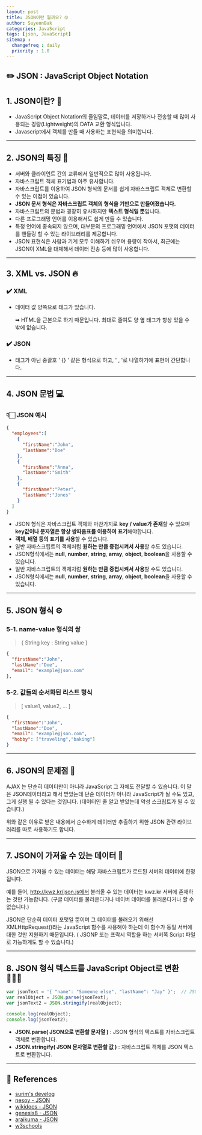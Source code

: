 ```yaml
---
layout: post
title: JSON이란 뭘까요? 🤓
author: SuyeonBak
categories: JavaScript
tags: [json, JavaScript]
sitemap :
  changefreq : daily
  priority : 1.0
---
```


## **✏️ JSON : JavaScript Object Notation**

## **1. JSON이란? 🤔**

* JavaScript Object Notation의 줄임말로, 데이터를 저장하거나 전송할 때 많이 사용되는 경량(Lightweight)의 DATA 교환 형식입니다.
* Javascript에서 객체를 만들 때 사용하는 표현식을 의미합니다.

- - -

## **2. JSON의 특징** 🌟

- 서버와 클라이언트 간의 교류에서 일반적으로 많이 사용됩니다.
- 자바스크립트 객체 표기법과 아주 유사합니다.
- 자바스크립트를 이용하여 JSON 형식의 문서를 쉽게 자바스크립트 객체로 변환할 수 있는 이점이 있습니다.
- **JSON 문서 형식은 자바스크립트 객체의 형식을 기반으로 만들어졌습니다.**
- 자바스크립트의 문법과 굉장히 유사하지만 **텍스트 형식일 뿐**입니다.
- 다른 프로그래밍 언어를 이용해서도 쉽게 만들 수 있습니다.
- 특정 언어에 종속되지 않으며, 대부분의 프로그래밍 언어에서 JSON 포맷의 데이터를 핸들링 할 수 있는 라이브러리를 제공합니다.
- JSON 표현식은 사람과 기계 모두 이해하기 쉬우며 용량이 작아서, 최근에는 JSON이 XML을 대체해서 데이터 전송 등에 많이 사용합니다.

- - -

## **3. XML vs. JSON** 🔥

### **✔️ XML**

- 데이터 값 양쪽으로 태그가 있습니다.

  ➡ HTML을 근본으로 하기 때문입니다. 최대로 줄여도 양 옆 태그가 항상 있을 수 밖에 없습니다.

### **✔️ JSON**

- 태그가 아닌 중괄호 ' {} ' 같은 형식으로 하고, ' , '로 나열하기에 표현이 간단합니다.

- - -

## 4. **JSON 문법** 💻

### **👇🏻 JSON 예시**

```json
{
  "employees":[
    {	
      "firstName":"John", 
      "lastName":"Doe"
    },
    {
      "firstName":"Anna", 
      "lastName":"Smith"
    },
    {
      "firstName":"Peter", 
      "lastName":"Jones"
    }
  ]
}
```

- JSON 형식은 자바스크립트 객체와 마찬가지로 **key / value가 존재**할 수 있으며 **key값이나 문자열은 항상 쌍따옴표를 이용하여 표기**해야합니다.
- **객체, 배열 등의 표기를 사용**할 수 있습니다.
- 일반 자바스크립트의 객체처럼 **원하는 만큼 중첩시켜서 사용**할 수도 있습니다.
- JSON형식에서는 **null**, **number**, **string**, **array**, **object**, **boolean**을 사용할 수 있습니다.
- 일반 자바스크립트의 객체처럼 **원하는 만큼 중첩시켜서 사용**할 수도 있습니다.
- JSON형식에서는 **null**, **number**, **string**, **array**, **object**, **boolean**을 사용할 수 있습니다.

- - -

## **5. JSON 형식 ⚙️**

### 	**5-1. name-value 형식의 쌍** 

> { String key : String value }

```json
{	
  "firstName":"John", 
  "lastName":"Doe",
  "email": "example@json.com"
},
```

### 	**5-2. 값들의 순서화된 리스트 형식** 

> [ value1, value2, ... ]

```json
{
  "firstName":"John", 
  "lastName":"Doe",
  "email": "example@json.com",
  "hobby": ["traveling","baking"]
}
```

- - -

## 6. JSON의 문제점 🦠

AJAX 는 단순히 데이터만이 아니라 JavaScript 그 자체도 전달할 수 있습니다. 이 말은 JSON데이터라고 해서 받았는데 단순 데이터가 아니라 JavaScript가 될 수도 있고, 그게 실행 될 수 있다는 것입니다. (데이터인 줄 알고 받았는데 악성 스크립트가 될 수 있습니다.)

위와 같은 이유로 받은 내용에서 순수하게 데이터만 추출하기 위한 JSON 관련 라이브러리를 따로 사용하기도 합니다.

---------------------------------------

## 7. JSON이 가져올 수 있는 데이터 🔗

JSON으로 가져올 수 있는 데이터는 해당 자바스크립트가 로드된 서버의 데이터에 한정됩니다.

예를 들어, http://kwz.kr/json.js에서 불러올 수 있는 데이터는 kwz.kr 서버에 존재하는 것만 가능합니다. (구글 데이터를 불러온다거나 네이버 데이터를 불러온다거나 할 수 없습니다.)

JSON은 단순히 데이터 포맷일 뿐이며 그 데이터를 불러오기 위해선 XMLHttpRequest()라는 JavaScript 함수를 사용해야 하는데 이 함수가 동일 서버에 대한 것만 지원하기 때문입니다. ( JSONP 또는 프락시 역할을 하는 서버쪽 Script 파일로 가능하게도 할 수 있습니다.)

---------------------------------------

## 8. JSON 형식 텍스트를 JavaScript Object로 변환 🧚🏻‍♀️

```javascript
var jsonText = '{ "name": "Someone else", "lastName": "Jay" }';  // JSON 형식의 문자열
var realObject = JSON.parse(jsonText);
var jsonText2 = JSON.stringify(realObject);

console.log(realObject);
console.log(jsonText2);
```

- **JSON.parse( JSON으로 변환할 문자열 )** : JSON 형식의 텍스트를 자바스크립트 객체로 변환합니다.
- **JSON.stringify( JSON 문자열로 변환할 값 )** : 자바스크립트 객체를 JSON 텍스트로 변환합니다.

---------------------------------------

## **🔎 References**

- [surim's develog](https://velog.io/@surim014/JSON%EC%9D%B4%EB%9E%80-%EB%AC%B4%EC%97%87%EC%9D%B8%EA%B0%80)
- [nesoy - JSON](https://nesoy.github.io/articles/2017-02/JSON)
- [wikidocs - JSON](https://wikidocs.net/22330)
- [genesis8 - JSON](https://genesis8.tistory.com/195)
- [araikuma - JSON](https://araikuma.tistory.com/339)
- [w3schools](https://www.w3schools.com/whatis/whatis_json.asp)

